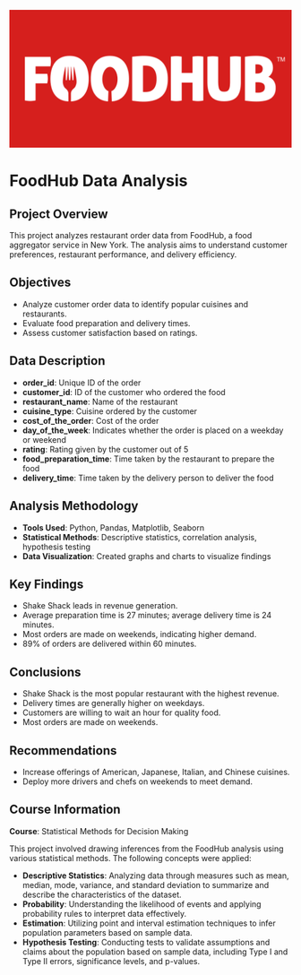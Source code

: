 ![0000](https://github.com/SenSoumalya/FoodHub-Data-Analysis/blob/main/food.png)
# FoodHub Data Analysis


## Project Overview
This project analyzes restaurant order data from FoodHub, a food aggregator service in New York. The analysis aims to understand customer preferences, restaurant performance, and delivery efficiency.

## Objectives
- Analyze customer order data to identify popular cuisines and restaurants.
- Evaluate food preparation and delivery times.
- Assess customer satisfaction based on ratings.

## Data Description
- **order_id**: Unique ID of the order
- **customer_id**: ID of the customer who ordered the food
- **restaurant_name**: Name of the restaurant
- **cuisine_type**: Cuisine ordered by the customer
- **cost_of_the_order**: Cost of the order
- **day_of_the_week**: Indicates whether the order is placed on a weekday or weekend
- **rating**: Rating given by the customer out of 5
- **food_preparation_time**: Time taken by the restaurant to prepare the food
- **delivery_time**: Time taken by the delivery person to deliver the food

## Analysis Methodology
- **Tools Used**: Python, Pandas, Matplotlib, Seaborn
- **Statistical Methods**: Descriptive statistics, correlation analysis, hypothesis testing
- **Data Visualization**: Created graphs and charts to visualize findings

## Key Findings
- Shake Shack leads in revenue generation.
- Average preparation time is 27 minutes; average delivery time is 24 minutes.
- Most orders are made on weekends, indicating higher demand.
- 89% of orders are delivered within 60 minutes.

## Conclusions
- Shake Shack is the most popular restaurant with the highest revenue.
- Delivery times are generally higher on weekdays.
- Customers are willing to wait an hour for quality food.
- Most orders are made on weekends.

## Recommendations
- Increase offerings of American, Japanese, Italian, and Chinese cuisines.
- Deploy more drivers and chefs on weekends to meet demand.

## Course Information
**Course**: Statistical Methods for Decision Making

This project involved drawing inferences from the FoodHub analysis using various statistical methods. The following concepts were applied:

- **Descriptive Statistics**: Analyzing data through measures such as mean, median, mode, variance, and standard deviation to summarize and describe the characteristics of the dataset.
- **Probability**: Understanding the likelihood of events and applying probability rules to interpret data effectively.
- **Estimation**: Utilizing point and interval estimation techniques to infer population parameters based on sample data.
- **Hypothesis Testing**: Conducting tests to validate assumptions and claims about the population based on sample data, including Type I and Type II errors, significance levels, and p-values.



